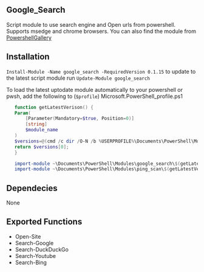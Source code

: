 ## Google_Search

 Script module to use search engine and Open urls from powershell. Supports msedge and chrome browsers.
 You can also find the module from [PowershellGallery](https://www.powershellgallery.com) 

## Installation

 ```Install-Module -Name google_search -RequiredVersion 0.1.15``` to update to the latest script module run
 ```Update-Module google_search```

To load the latest uptodate module automatically to your powershell or pwsh, add the following to (```$profile```) Microsoft.PowerShell_profile.ps1

 ```powershell
    function getLatestVerison() {
    Param(
        [Parameter(Mandatory=$true, Position=0)]
        [string]
        $module_name
    )
    $versions=@(cmd /c dir /O-N /b %USERPROFILE%\Documents\PowerShell\Modules\$module_name\);
    return $versions[0];
    }

    import-module ~\Documents\PowerShell\Modules\google_search\$(getLatestVerison -module_name "google_search")\google_search.psm1
    import-module ~\Documents\PowerShell\Modules\ping_scan\$(getLatestVerison -module_name "ping_scan")\ping_scan.psm1
```
## Dependecies

 None

## Exported Functions

 * Open-Site
 * Search-Google
 * Search-DuckDuckGo
 * Search-Youtube
 * Search-Bing
